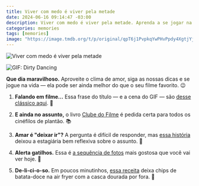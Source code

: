 ```yaml
---
title: Viver com medo é viver pela metade
date: 2024-06-16 09:14:47 -03:00
description: Viver com medo é viver pela metade. Aprenda a se jogar na vida e descubra que ela pode ser melhor que seu filme favorito.
categories: memories
tags: [memories]
image: "https://image.tmdb.org/t/p/original/qpT6j1PvpkqYwPHvPpdy4XgtjYj.jpg"
---
```

![Viver com medo é viver pela metade](https://cdn.jsdelivr.net/gh/geanramos/files/img/na-gaveta.png)

![GIF: Dirty Dancing](https://substack-post-media.s3.amazonaws.com/public/images/c43738e0-0ad8-4cb7-abb8-4726807ddba7_540x375.gif)

**Que dia maravilhoso.** Aproveite o clima de amor, siga as nossas dicas e se jogue na vida — ela pode ser ainda melhor do que o seu filme favorito. 😉

1. **Falando em filme…** Essa frase do título — e a cena do GIF — são  [desse clássico aqui](https://geanramos.com/watch.php?v=lU8gw0-zUCU). 🍿
    
2. **E ainda no assunto,** o livro  [Clube do Filme](https://amzn.to/4bSAq8V)  é pedida certa para todos os cinéfilos de plantão. 📚
    
3. **Amar é "deixar ir"?** A pergunta é difícil de responder, mas  [essa história](https://www.instagram.com/reel/C8CVipJObHk/)  deixou a estagiária bem reflexiva sobre o assunto. 💭
    
4. **Alerta gatilhos.** Essa é  [a sequência de fotos](#C8HbCTIxjyv/)  mais gostosa que você vai ver hoje. 🥹
    
5. **De-li-ci-o-so.** Em poucos minutinhos,  [essa receita](https://geanramos.com/watch.php?v=jm7ZEPuWJ6M)  deixa chips de batata-doce na air fryer com a casca dourada por fora. 🧀
  